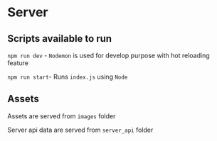 # Server 

## Scripts available to run

`npm run dev` - `Nodemon` is used for develop purpose with hot reloading feature

`npm run start`- Runs `index.js` using `Node`

## Assets

Assets are served from `images` folder 

Server api data are served from `server_api` folder
